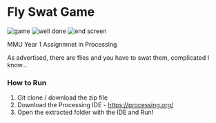 # Fly Swat Game

![game](https://github.com/user-attachments/assets/eb7d2065-9cf8-4a53-9cbb-63616df9a3a8)
![well done](https://github.com/user-attachments/assets/908d30c5-c84f-4c78-bedb-a1cccfe129df)
![end screen](https://github.com/user-attachments/assets/5af93a4c-93bb-475f-9eb8-cdeb5f1949b5)


MMU Year 1 Assignmnet in Processing

As advertised, there are flies and you have to swat them, complicated I know...

### How to Run
1. Git clone / download the zip file
2. Download the Processing IDE - https://processing.org/
3. Open the extracted folder with the IDE and Run!
